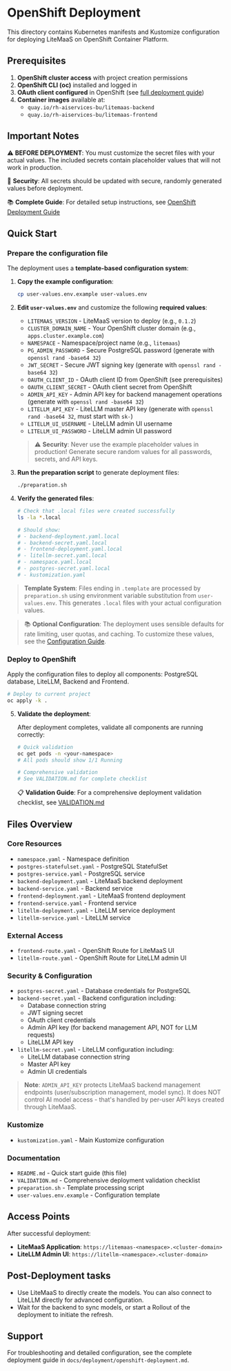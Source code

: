 # OpenShift Deployment

This directory contains Kubernetes manifests and Kustomize configuration for deploying LiteMaaS on OpenShift Container Platform.

## Prerequisites

1. **OpenShift cluster access** with project creation permissions
2. **OpenShift CLI (oc)** installed and logged in
3. **OAuth client configured** in OpenShift (see [full deployment guide](../../docs/deployment/openshift-deployment.md#oauth-client-configuration))
4. **Container images** available at:
   - `quay.io/rh-aiservices-bu/litemaas-backend`
   - `quay.io/rh-aiservices-bu/litemaas-frontend`

## Important Notes

⚠️ **BEFORE DEPLOYMENT**: You must customize the secret files with your actual values. The included secrets contain placeholder values that will not work in production.

🔐 **Security**: All secrets should be updated with secure, randomly generated values before deployment.

📚 **Complete Guide**: For detailed setup instructions, see [OpenShift Deployment Guide](../../docs/deployment/openshift-deployment.md)

## Quick Start

### Prepare the configuration file

The deployment uses a **template-based configuration system**:

1. **Copy the example configuration**:

   ```bash
   cp user-values.env.example user-values.env
   ```

2. **Edit `user-values.env`** and customize the following **required values**:
   - `LITEMAAS_VERSION` - LiteMaaS version to deploy (e.g., `0.1.2`)
   - `CLUSTER_DOMAIN_NAME` - Your OpenShift cluster domain (e.g., `apps.cluster.example.com`)
   - `NAMESPACE` - Namespace/project name (e.g., `litemaas`)
   - `PG_ADMIN_PASSWORD` - Secure PostgreSQL password (generate with `openssl rand -base64 32`)
   - `JWT_SECRET` - Secure JWT signing key (generate with `openssl rand -base64 32`)
   - `OAUTH_CLIENT_ID` - OAuth client ID from OpenShift (see prerequisites)
   - `OAUTH_CLIENT_SECRET` - OAuth client secret from OpenShift
   - `ADMIN_API_KEY` - Admin API key for backend management operations (generate with `openssl rand -base64 32`)
   - `LITELLM_API_KEY` - LiteLLM master API key (generate with `openssl rand -base64 32`, must start with `sk-`)
   - `LITELLM_UI_USERNAME` - LiteLLM admin UI username
   - `LITELLM_UI_PASSWORD` - LiteLLM admin UI password

   > ⚠️ **Security**: Never use the example placeholder values in production! Generate secure random values for all passwords, secrets, and API keys.

3. **Run the preparation script** to generate deployment files:

   ```bash
   ./preparation.sh
   ```

4. **Verify the generated files**:

   ```bash
   # Check that .local files were created successfully
   ls -la *.local

   # Should show:
   # - backend-deployment.yaml.local
   # - backend-secret.yaml.local
   # - frontend-deployment.yaml.local
   # - litellm-secret.yaml.local
   # - namespace.yaml.local
   # - postgres-secret.yaml.local
   # - kustomization.yaml
   ```

> **Template System**: Files ending in `.template` are processed by `preparation.sh` using environment variable substitution from `user-values.env`. This generates `.local` files with your actual configuration values.

> 📚 **Optional Configuration**: The deployment uses sensible defaults for rate limiting, user quotas, and caching. To customize these values, see the [Configuration Guide](../../docs/deployment/configuration.md).

### Deploy to OpenShift

Apply the configuration files to deploy all components: PostgreSQL database, LiteLLM, Backend and Frontend.

```bash
# Deploy to current project
oc apply -k .
```

5. **Validate the deployment**:

   After deployment completes, validate all components are running correctly:

   ```bash
   # Quick validation
   oc get pods -n <your-namespace>
   # All pods should show 1/1 Running

   # Comprehensive validation
   # See VALIDATION.md for complete checklist
   ```

   📋 **Validation Guide**: For a comprehensive deployment validation checklist, see [VALIDATION.md](VALIDATION.md)

## Files Overview

### Core Resources

- `namespace.yaml` - Namespace definition
- `postgres-statefulset.yaml` - PostgreSQL StatefulSet
- `postgres-service.yaml` - PostgreSQL service
- `backend-deployment.yaml` - LiteMaaS backend deployment
- `backend-service.yaml` - Backend service
- `frontend-deployment.yaml` - LiteMaaS frontend deployment
- `frontend-service.yaml` - Frontend service
- `litellm-deployment.yaml` - LiteLLM service deployment
- `litellm-service.yaml` - LiteLLM service

### External Access

- `frontend-route.yaml` - OpenShift Route for LiteMaaS UI
- `litellm-route.yaml` - OpenShift Route for LiteLLM admin UI

### Security & Configuration

- `postgres-secret.yaml` - Database credentials for PostgreSQL
- `backend-secret.yaml` - Backend configuration including:
  - Database connection string
  - JWT signing secret
  - OAuth client credentials
  - Admin API key (for backend management API, NOT for LLM requests)
  - LiteLLM API key
- `litellm-secret.yaml` - LiteLLM configuration including:
  - LiteLLM database connection string
  - Master API key
  - Admin UI credentials

> **Note**: `ADMIN_API_KEY` protects LiteMaaS backend management endpoints (user/subscription management, model sync). It does NOT control AI model access - that's handled by per-user API keys created through LiteMaaS.

### Kustomize

- `kustomization.yaml` - Main Kustomize configuration

### Documentation

- `README.md` - Quick start guide (this file)
- `VALIDATION.md` - Comprehensive deployment validation checklist
- `preparation.sh` - Template processing script
- `user-values.env.example` - Configuration template

## Access Points

After successful deployment:

- **LiteMaaS Application**: `https://litemaas-<namespace>.<cluster-domain>`
- **LiteLLM Admin UI**: `https://litellm-<namespace>.<cluster-domain>`

## Post-Deployment tasks

- Use LiteMaaS to directly create the models. You can also connect to LiteLLM directly for advanced configuration.
- Wait for the backend to sync models, or start a Rollout of the deployment to initiate the refresh.

## Support

For troubleshooting and detailed configuration, see the complete deployment guide in `docs/deployment/openshift-deployment.md`.
